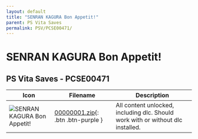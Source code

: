 ```yaml
---
layout: default
title: "SENRAN KAGURA Bon Appetit!"
parent: PS Vita Saves
permalink: PSV/PCSE00471/
---
```

# SENRAN KAGURA Bon Appetit!

## PS Vita Saves - PCSE00471

| Icon | Filename | Description |
|------|----------|-------------|
| ![SENRAN KAGURA Bon Appetit!](https://github.com/bucanero/apollo-vita/raw/main/sce_sys/icon0.png) | [00000001.zip](00000001.zip){: .btn .btn-purple } | All content unlocked, including dlc. Should work with or without dlc installed.  |
